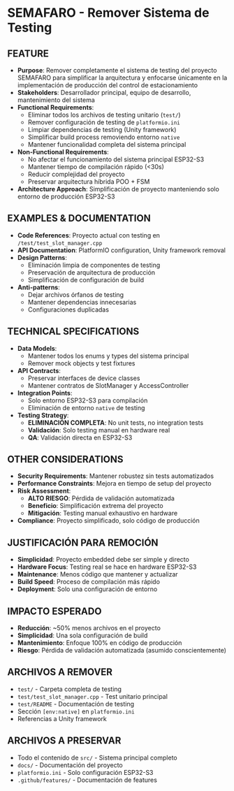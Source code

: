 # SEMAFARO - Remover Sistema de Testing

## FEATURE
- **Purpose**: Remover completamente el sistema de testing del proyecto SEMAFARO para simplificar la arquitectura y enfocarse únicamente en la implementación de producción del control de estacionamiento
- **Stakeholders**: Desarrollador principal, equipo de desarrollo, mantenimiento del sistema
- **Functional Requirements**: 
  - Eliminar todos los archivos de testing unitario (`test/`)
  - Remover configuración de testing de `platformio.ini`
  - Limpiar dependencias de testing (Unity framework)
  - Simplificar build process removiendo entorno `native`
  - Mantener funcionalidad completa del sistema principal
- **Non-Functional Requirements**: 
  - No afectar el funcionamiento del sistema principal ESP32-S3
  - Mantener tiempo de compilación rápido (<30s)
  - Reducir complejidad del proyecto
  - Preservar arquitectura híbrida POO + FSM
- **Architecture Approach**: Simplificación de proyecto manteniendo solo entorno de producción ESP32-S3

## EXAMPLES & DOCUMENTATION  
- **Code References**: Proyecto actual con testing en `/test/test_slot_manager.cpp`
- **API Documentation**: PlatformIO configuration, Unity framework removal
- **Design Patterns**: 
  - Eliminación limpia de componentes de testing
  - Preservación de arquitectura de producción
  - Simplificación de configuración de build
- **Anti-patterns**: 
  - Dejar archivos órfanos de testing
  - Mantener dependencias innecesarias
  - Configuraciones duplicadas

## TECHNICAL SPECIFICATIONS
- **Data Models**: 
  - Mantener todos los enums y types del sistema principal
  - Remover mock objects y test fixtures
- **API Contracts**: 
  - Preservar interfaces de device classes
  - Mantener contratos de SlotManager y AccessController
- **Integration Points**: 
  - Solo entorno ESP32-S3 para compilación
  - Eliminación de entorno `native` de testing
- **Testing Strategy**: 
  - **ELIMINACIÓN COMPLETA**: No unit tests, no integration tests
  - **Validación**: Solo testing manual en hardware real
  - **QA**: Validación directa en ESP32-S3

## OTHER CONSIDERATIONS
- **Security Requirements**: Mantener robustez sin tests automatizados
- **Performance Constraints**: Mejora en tiempo de setup del proyecto
- **Risk Assessment**: 
  - **ALTO RIESGO**: Pérdida de validación automatizada
  - **Beneficio**: Simplificación extrema del proyecto
  - **Mitigación**: Testing manual exhaustivo en hardware
- **Compliance**: Proyecto simplificado, solo código de producción

## JUSTIFICACIÓN PARA REMOCIÓN
- **Simplicidad**: Proyecto embedded debe ser simple y directo
- **Hardware Focus**: Testing real se hace en hardware ESP32-S3
- **Maintenance**: Menos código que mantener y actualizar  
- **Build Speed**: Proceso de compilación más rápido
- **Deployment**: Solo una configuración de entorno

## IMPACTO ESPERADO
- **Reducción**: ~50% menos archivos en el proyecto
- **Simplicidad**: Una sola configuración de build
- **Mantenimiento**: Enfoque 100% en código de producción
- **Riesgo**: Pérdida de validación automatizada (asumido conscientemente)

## ARCHIVOS A REMOVER
- `test/` - Carpeta completa de testing
- `test/test_slot_manager.cpp` - Test unitario principal
- `test/README` - Documentación de testing
- Sección `[env:native]` en `platformio.ini`
- Referencias a Unity framework

## ARCHIVOS A PRESERVAR
- Todo el contenido de `src/` - Sistema principal completo
- `docs/` - Documentación del proyecto
- `platformio.ini` - Solo configuración ESP32-S3
- `.github/features/` - Documentación de features